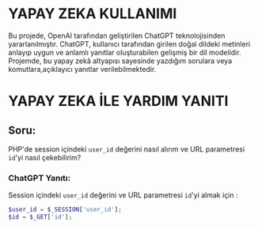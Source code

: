 # YAPAY ZEKA KULLANIMI 

Bu projede, OpenAI tarafından geliştirilen ChatGPT teknolojisinden yararlanılmıştır. ChatGPT, kullanıcı tarafından girilen doğal dildeki metinleri anlayıp uygun ve anlamlı yanıtlar oluşturabilen gelişmiş bir dil modelidir. Projemde, bu yapay zekâ altyapısı sayesinde yazdığım sorulara veya komutlara,açıklayıcı yanıtlar verilebilmektedir. 

# YAPAY ZEKA İLE YARDIM YANITI

## Soru:
PHP'de session içindeki `user_id` değerini nasıl alırım ve URL parametresi `id`'yi nasıl çekebilirim?

### ChatGPT Yanıtı:
Session içindeki `user_id` değerini ve URL parametresi `id`'yi almak için :

```php
$user_id = $_SESSION['user_id'];
$id = $_GET['id'];




